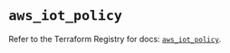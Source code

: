 # `aws_iot_policy`

Refer to the Terraform Registry for docs: [`aws_iot_policy`](https://registry.terraform.io/providers/hashicorp/aws/6.11.0/docs/resources/iot_policy).

